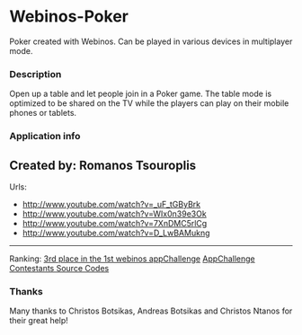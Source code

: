 Webinos-Poker
=============

Poker created with Webinos. Can be played in various devices in multiplayer mode.

### Description
Open up a table and let people join in a Poker game. The table mode is optimized to be shared on the TV while the players can play on their mobile phones or tablets.

### Application info
Created by: Romanos Tsouroplis
---
Urls: 	
- http://www.youtube.com/watch?v=_uF_tGByBrk
- http://www.youtube.com/watch?v=WIx0n39e3Ok
- http://www.youtube.com/watch?v=7XnDMC5rlCg
- http://www.youtube.com/watch?v=D_LwBAMukng
---
Ranking: 	[3rd place in the 1st webinos appChallenge](http://www.webinos.org/appchallenge/ "Webinos appChallenge")
			[AppChallenge Contestants Source Codes](https://github.com/webinos-apps/webinos-appChallenge "Github's SC")

### Thanks
Many thanks to Christos Botsikas, Andreas Botsikas and Christos Ntanos for their great help!